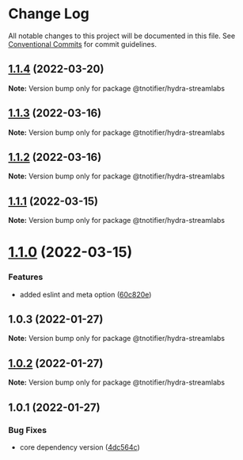 # Change Log

All notable changes to this project will be documented in this file.
See [Conventional Commits](https://conventionalcommits.org) for commit guidelines.

## [1.1.4](https://github.com/tnotifier/hydra/compare/@tnotifier/hydra-streamlabs@1.1.3...@tnotifier/hydra-streamlabs@1.1.4) (2022-03-20)

**Note:** Version bump only for package @tnotifier/hydra-streamlabs





## [1.1.3](https://github.com/tnotifier/hydra/compare/@tnotifier/hydra-streamlabs@1.1.2...@tnotifier/hydra-streamlabs@1.1.3) (2022-03-16)

**Note:** Version bump only for package @tnotifier/hydra-streamlabs





## [1.1.2](https://github.com/tnotifier/hydra/compare/@tnotifier/hydra-streamlabs@1.1.1...@tnotifier/hydra-streamlabs@1.1.2) (2022-03-16)

**Note:** Version bump only for package @tnotifier/hydra-streamlabs





## [1.1.1](https://github.com/tnotifier/hydra/compare/@tnotifier/hydra-streamlabs@1.1.0...@tnotifier/hydra-streamlabs@1.1.1) (2022-03-15)

**Note:** Version bump only for package @tnotifier/hydra-streamlabs





# [1.1.0](https://github.com/tnotifier/hydra/compare/@tnotifier/hydra-streamlabs@1.0.3...@tnotifier/hydra-streamlabs@1.1.0) (2022-03-15)


### Features

* added eslint and meta option ([60c820e](https://github.com/tnotifier/hydra/commit/60c820e6c53250cdf3d35925a269e2142e2e89cf))





## 1.0.3 (2022-01-27)

**Note:** Version bump only for package @tnotifier/hydra-streamlabs





## [1.0.2](https://github.com/tnotifier/hydra/compare/@tnotifier/hydra-streamlabs@1.0.1...@tnotifier/hydra-streamlabs@1.0.2) (2022-01-27)

**Note:** Version bump only for package @tnotifier/hydra-streamlabs





## 1.0.1 (2022-01-27)


### Bug Fixes

* core dependency version ([4dc564c](https://github.com/tnotifier/hydra/commit/4dc564cbff42c3780f0b32d1867a7dce97b27a28))
